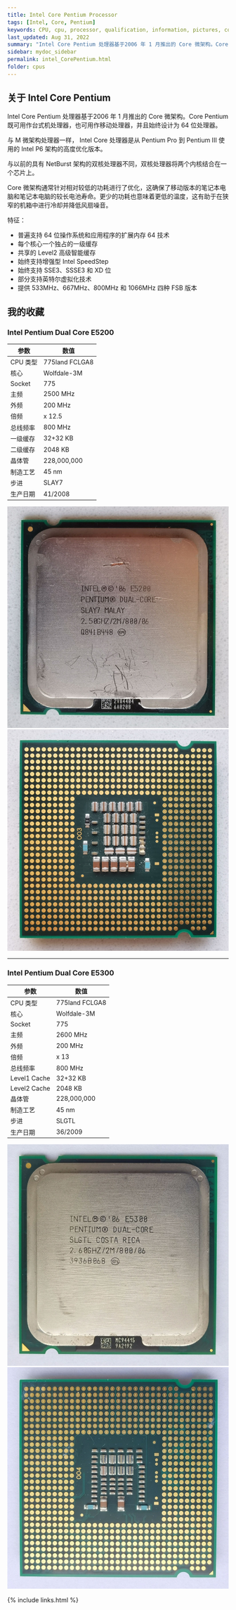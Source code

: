 ```yaml
---
title: Intel Core Pentium Processor
tags: [Intel, Core, Pentium]
keywords: CPU, cpu, processor, qualification, information, pictures, core, frequency, chip packaging, packaging, cpu info, x86, collection, amd, cyrix, harris, ibm, idt, iit, intel, motorola, nec, sgs, sgs-thomson, siemens, ST, signetics, mhs, ti, texas instruments, ulsi, umc, weitek, zilog, 808x, 8085, 8088, 8086, 80188, 80186, 80286, 286, 80386, 386, i386, Am386, 386sx, 386dx, 486, i486, 586, 486sx, 486dx, overdrive, 487, pentium, 586, 5x86, 386dlc, 386slc, 486dx2, mmx, ppro, pentium-pro, pro, athlon, duron, z80, dirk oppelt, dirk, oppelt, engineering, sample, samples
last_updated: Aug 31, 2022
summary: "Intel Core Pentium 处理器基于2006 年 1 月推出的 Core 微架构。Core Pentium 既可用作台式机处理器，也可用作移动处理器，并且始终设计为 64 位处理器。"
sidebar: mydoc_sidebar
permalink: intel_CorePentium.html
folder: cpus
---
```


## 关于 Intel Core Pentium

Intel Core Pentium 处理器基于2006 年 1 月推出的 Core 微架构。Core Pentium 既可用作台式机处理器，也可用作移动处理器，并且始终设计为 64 位处理器。

与 M 微架构处理器一样， Intel Core 处理器是从 Pentium Pro 到 Pentium III 使用的 Intel P6 架构的高度优化版本。

与以前的具有 NetBurst 架构的双核处理器不同，双核处理器将两个内核结合在一个芯片上。

Core 微架构通常针对相对较低的功耗进行了优化，这确保了移动版本的笔记本电脑和笔记本电脑的较长电池寿命。更少的功耗也意味着更低的温度，这有助于在狭窄的机箱中进行冷却并降低风扇噪音。

特征：

- 普遍支持 64 位操作系统和应用程序的扩展内存 64 技术
- 每个核心一个独占的一级缓存
- 共享的 Level2 高级智能缓存
- 始终支持增强型 Intel SpeedStep
- 始终支持 SSE3、SSSE3 和 XD 位
- 部分支持英特尔虚拟化技术
- 提供 533MHz、667MHz、800MHz 和 1066MHz 四种 FSB 版本

## 我的收藏

### Intel Pentium Dual Core E5200

| 参数 | 数值 |
| ------ | ------ |
| CPU 类型 | 775land FCLGA8 |
| 核心 | Wolfdale-3M |
| Socket | 775 |
| 主频 | 2500 MHz |
| 外频 | 200 MHz |
| 倍频 | x 12.5 |
| 总线频率 | 800 MHz |
| 一级缓存 | 32+32 KB |
| 二级缓存 | 2048 KB |
| 晶体管 | 228,000,000 |
| 制造工艺 | 45 nm |
| 步进 | SLAY7 |
| 生产日期 | 41/2008 |

![Intel Pentium Dual Core E5200 正面](/images/cpus/Intel/Intel_Pentium_Dual_Core_E5200_1.jpg)
![Intel Pentium Dual Core E5200 反面](/images/cpus/Intel/Intel_Pentium_Dual_Core_E5200_2.jpg)

---------

### Intel Pentium Dual Core E5300

| 参数 | 数值 |
| ------ | ------ |
| CPU 类型 | 775land FCLGA8 |
| 核心 | Wolfdale-3M |
| Socket | 775 |
| 主频 | 2600 MHz |
| 外频 | 200 MHz |
| 倍频 | x 13 |
| 总线频率 | 800 MHz |
| Level1 Cache | 32+32 KB |
| Level2 Cache | 2048 KB |
| 晶体管 | 228,000,000 |
| 制造工艺 | 45 nm |
| 步进 | SLGTL |
| 生产日期 | 36/2009 |

![Intel Pentium Dual Core E5300 正面](/images/cpus/Intel/Intel_Pentium_Dual_Core_E5300_1.jpg)
![Intel Pentium Dual Core E5300 反面](/images/cpus/Intel/Intel_Pentium_Dual_Core_E5300_2.jpg)

{% include links.html %}
